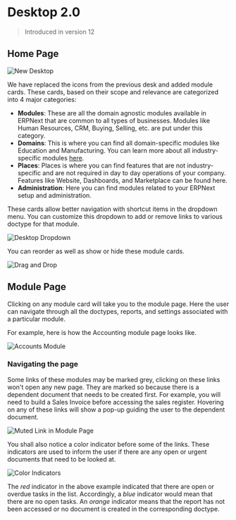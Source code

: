 <!-- add-breadcrumbs -->
# Desktop 2.0

> Introduced in version 12

## Home Page

![New Desktop](/docs/assets/img/collaboration-tools/desktop/desktop.png)

We have replaced the icons from the previous desk and added module cards. These cards, based on their scope and relevance are categorized into 4 major categories:

- **Modules**: These are all the domain agnostic modules available in ERPNext that are common to all types of businesses. Modules like Human Resources, CRM, Buying, Selling, etc. are put under this category.
- **Domains**: This is where you can find all domain-specific modules like Education and Manufacturing. You can learn more about all industry-specific modules [here](/docs/user/manual/en#3-industry-specific-modules).
- **Places**: Places is where you can find features that are not industry-specific and are not required in day to day operations of your company. Features like Website, Dashboards, and Marketplace can be found here.
- **Administration**: Here you can find modules related to your ERPNext setup and administration.

These cards allow better navigation with shortcut items in the dropdown menu. You can customize this dropdown to add or remove links to various doctype for that module.

![Desktop Dropdown](/docs/assets/img/collaboration-tools/desktop/desktop-dropdown.png)

You can reorder as well as show or hide these module cards.

![Drag and Drop](/docs/assets/img/collaboration-tools/desktop/drag-and-drop.gif)

## Module Page

Clicking on any module card will take you to the module page. Here the user can navigate through all the doctypes, reports, and settings associated with a particular module.

For example, here is how the Accounting module page looks like.

![Accounts Module](/docs/assets/img/collaboration-tools/desktop/accounts-module-page.png)

### Navigating the page

Some links of these modules may be marked grey, clicking on these links won't open any new page. They are marked so because there is a dependent document that needs to be created first. For example, you will need to build a Sales Invoice before accessing the sales register. Hovering on any of these links will show a pop-up guiding the user to the dependent document.

![Muted Link in Module Page](/docs/assets/img/collaboration-tools/desktop/module-link-hover.png)

You shall also notice a color indicator before some of the links. These indicators are used to inform the user if there are any open or urgent documents that need to be looked at.

![Color Indicators](/docs/assets/img/collaboration-tools/desktop/color-indicator.png)

The *red* indicator in the above example indicated that there are open or overdue tasks in the list. Accordingly, a *blue* indicator would mean that there are no open tasks. An *orange* indicator means that the report has not been accessed or no document is created in the corresponding doctype.